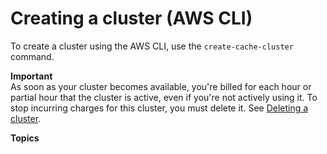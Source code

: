 # Creating a cluster \(AWS CLI\)<a name="Clusters.Create.CLI"></a>

To create a cluster using the AWS CLI, use the `create-cache-cluster` command\.

**Important**  
As soon as your cluster becomes available, you're billed for each hour or partial hour that the cluster is active, even if you're not actively using it\. To stop incurring charges for this cluster, you must delete it\. See [Deleting a cluster](Clusters.Delete.md)\. 

**Topics**